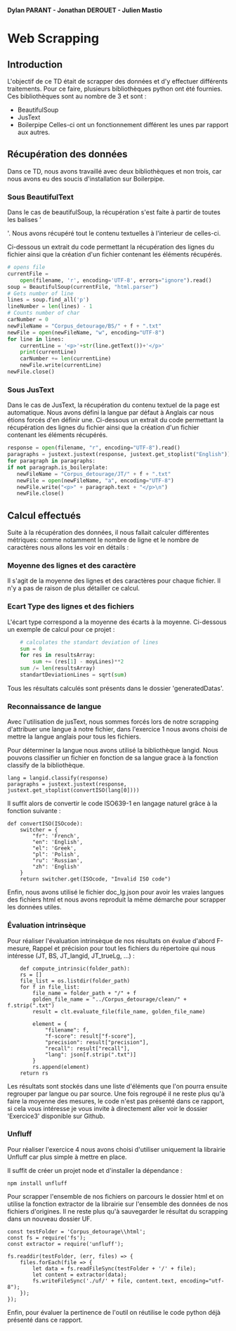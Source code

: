 
**Dylan PARANT - Jonathan DEROUET - Julien Mastio**

# Web Scrapping

## Introduction 

L'objectif de ce TD était de scrapper des données et d'y effectuer différents 
traitements. Pour ce faire, plusieurs bibliothèques python ont été fournies. Ces
bibliothèques sont au nombre de 3 et sont :
- BeautifulSoup
- JusText
- Boilerpipe
Celles-ci ont un fonctionnement différent les unes par rapport aux autres. 
        
## Récupération des données

Dans ce TD, nous avons travaillé avec deux bibliothèques et non trois, car nous avons eu des soucis d'installation sur Boilerpipe. 
    
### Sous BeautifulText

Dans le cas de beautifulSoup, la récupération s'est faite à partir de toutes les balises '<p>'. Nous avons récupéré tout le contenu textuelles à l'interieur de celles-ci. 

Ci-dessous un extrait du code permettant la récupération des lignes du fichier ainsi que la création d'un fichier contenant les éléments récupérés.

``` python
# opens file
currentFile = 
    open(filename, 'r', encoding='UTF-8', errors="ignore").read()
soup = BeautifulSoup(currentFile, "html.parser")
# Gets number of line
lines = soup.find_all('p')
lineNumber = len(lines) - 1
# Counts number of char
carNumber = 0
newFileName = "Corpus_detourage/BS/" + f + ".txt"
newFile = open(newFileName, "w", encoding="UTF-8")
for line in lines:
    currentLine = '<p>'+str(line.getText())+'</p>'
    print(currentLine)
    carNumber += len(currentLine)
    newFile.write(currentLine)
newFile.close()
```

### Sous JusText 

Dans le cas de JusText, la récupération du contenu textuel de la page est 
automatique. Nous avons défini la langue par défaut à Anglais car nous étions 
forcés d'en définir une. Ci-dessous un extrait du code permettant la récupération 
des lignes du fichier ainsi que la création d'un fichier contenant les éléments 
récupérés.
    
```python
response = open(filename, "r", encoding="UTF-8").read()
paragraphs = justext.justext(response, justext.get_stoplist("English"))
for paragraph in paragraphs:
if not paragraph.is_boilerplate:
   newFileName = "Corpus_detourage/JT/" + f + ".txt"
   newFile = open(newFileName, "a", encoding="UTF-8")
   newFile.write("<p>" + paragraph.text + "</p>\n")
   newFile.close()
```

## Calcul effectués 

Suite à la récupération des données, il nous fallait calculer différentes métriques: comme notamment le nombre de ligne et le nombre de caractères nous allons les voir en détails :

### Moyenne des lignes et des caractère
    
Il s'agit de la moyenne des lignes et des caractères pour chaque fichier. Il n'y a pas de raison de plus détailler ce calcul.
    
### Ecart Type des lignes et des fichiers

L'écart type correspond a la moyenne des écarts à la moyenne. Ci-dessous un exemple de calcul pour ce projet : 


``` python
    # calculates the standart deviation of lines
    sum = 0
    for res in resultsArray:
        sum += (res[1] - moyLines)**2
    sum /= len(resultsArray)
    standartDeviationLines = sqrt(sum)
```


Tous les résultats calculés sont présents dans le dossier 'generatedDatas'.

### Reconnaissance de langue

Avec l'utilisation de jusText, nous sommes forcés lors de notre scrapping d'attribuer une langue à notre fichier, dans l'exercice 1 nous avons choisi de mettre la langue anglais pour tous les fichiers. 

Pour déterminer la langue nous avons utilisé la bibliothèque langid. Nous pouvons classifier un fichier en fonction de sa langue grace à la fonction classify de la bibliothèque.

```python=
lang = langid.classify(response)
paragraphs = justext.justext(response, justext.get_stoplist(convertISO(lang[0])))
```

Il suffit alors de convertir le code ISO639-1 en langage naturel grâce à la fonction suivante :

```python=
def convertISO(ISOcode):
    switcher = {
        "fr": 'French',
        "en": 'English',
        "el": 'Greek',
        "pl": 'Polish',
        "ru": 'Russian',
        "zh": 'English'
    }
    return switcher.get(ISOcode, "Invalid ISO code")
```

Enfin, nous avons utilisé le fichier doc_lg.json pour avoir les vraies langues des fichiers html et nous avons reproduit la même démarche pour scrapper les données utiles.


### Évaluation intrinsèque

Pour réaliser l'évaluation intrinsèque de nos résultats on évalue d'abord F-mesure, Rappel et précision pour tout les fichiers du répertoire qui nous intéresse (JT, BS, JT_langid, JT_trueLg, ...) : 

```python=
    def compute_intrinsic(folder_path):
    rs = []
    file_list = os.listdir(folder_path)
    for f in file_list:
        file_name = folder_path + "/" + f
        golden_file_name = "../Corpus_detourage/clean/" + f.strip(".txt")
        result = clt.evaluate_file(file_name, golden_file_name)

        element = {
            "filename": f,
            "f-score": result["f-score"],
            "precision": result["precision"],
            "recall": result["recall"],
            "lang": json[f.strip(".txt")]
        }
        rs.append(element)
    return rs
```

Les résultats sont stockés dans une liste d'éléments que l'on pourra ensuite regrouper par langue ou par source. Une fois regroupé il ne reste plus qu'à faire la moyenne des mesures, le code n'est pas présenté dans ce rapport, si cela vous intéresse je vous invite à directement aller voir le dossier 'Exercice3' disponible sur Github.

### Unfluff

Pour réaliser l'exercice 4 nous avons choisi d'utiliser uniquement la librairie Unfluff car plus simple à mettre en place.

Il suffit de créer un projet node et d'installer la dépendance :

```bash=
npm install unfluff
```

Pour scrapper l'ensemble de nos fichiers on parcours le dossier html et on utilise la fonction extractor de la librairie sur l'ensemble des données de nos fichiers d'origines. Il ne reste plus qu'à sauvegarder le résultat du scrapping dans un nouveau dossier UF.

```javascript=
const testFolder = 'Corpus_detourage\\html';
const fs = require('fs');
const extractor = require('unfluff');

fs.readdir(testFolder, (err, files) => {
    files.forEach(file => {
        let data = fs.readFileSync(testFolder + '/' + file);
        let content = extractor(data);
        fs.writeFileSync('./uf/' + file, content.text, encoding="utf-8");
    });
});
```

Enfin, pour évaluer la pertinence de l'outil on réutilise le code python déjà présenté dans ce rapport.